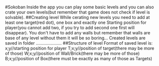 #Sokoban
Inside the app you can play some basic  levels and you can also crate your own levels(but remember that game does not check if level is solvable).
##Creating level
While cerating new levels you need to add at least one target(red dot), one box and exactly one Starting position for player(you cannot add two, if you try to add second one first will disappear).
You don't have to add any walls but remember that walls are base of any level without them it will be so boring...
Created levels are saved in folder ..................... 
##Structure of level
Format of saved level is:
x;y//starting position for player
T;x;y//position of target(there may be more of those)
W;x;y//position of Wall/Brick(there may be more of those)
B;x;y//position of Box(there must be exactly as many of those as Targets)